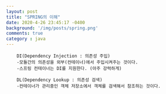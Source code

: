 ```yaml
---
layout: post
title: "SPRING의 이해"
date: 2020-4-26 23:45:17 -0400
background: '/img/posts/spring.png'
comments: true
category : java
---
```

		DI(Dependency Injection : 의존성 주입)
		-모듈간의 의존성을 외부(컨테이너)에서 주입시켜주는 것이다.
		-스프링 컨테이너는 DI를 지원한다. (아주 강력하게)

		DL(Dependency Lookup : 의존성 검색)
		-컨테이너가 관리중인 객체 저장소에서 객체를 검색해서 참조하는 것이다.
